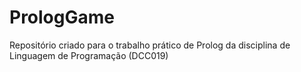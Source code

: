 # PrologGame
Repositório criado para o trabalho prático de Prolog da disciplina de Linguagem de Programação (DCC019)
